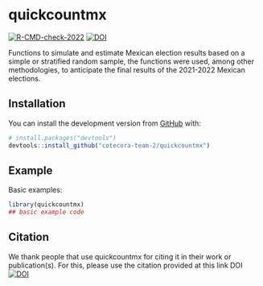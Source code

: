 
<!-- README.md is generated from README.Rmd. Please edit that file -->

# quickcountmx

<!-- badges: start -->

[![R-CMD-check-2022](https://github.com/cotecora-team-2/quickcountmx/actions/workflows/R-CMD-check-2022.yaml/badge.svg)](https://github.com/cotecora-team-2/quickcountmx/actions/workflows/R-CMD-check-2022.yaml)
[![DOI](https://zenodo.org/badge/333273016.svg)](https://zenodo.org/badge/latestdoi/333273016)

<!-- badges: end -->


Functions to simulate and estimate Mexican election results based on a
simple or stratified random sample, the functions were used, among other
methodologies, to anticipate the final results of the 2021-2022 Mexican
elections.

## Installation

You can install the development version from
[GitHub](https://github.com/) with:

``` r
# install.packages("devtools")
devtools::install_github("cotecora-team-2/quickcountmx")
```

## Example

Basic examples:

``` r
library(quickcountmx)
## basic example code
```

## Citation
We thank people that use quickcountmx for citing it in their work or publication(s). For this, please use the citation provided at this link DOI
[![DOI](https://zenodo.org/badge/333273016.svg)](https://zenodo.org/badge/latestdoi/333273016)
